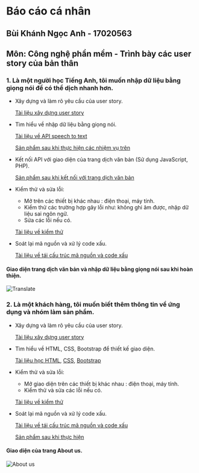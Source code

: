 # Báo cáo cá nhân
## Bùi Khánh Ngọc Anh - 17020563
## Môn: Công nghệ phần mềm - Trình bày các user story của bản thân

### 1. Là một người học Tiếng Anh, tôi muốn nhập dữ liệu bằng giọng nói để có thể dịch nhanh hơn.

- Xây dựng và làm rõ yêu cầu của user story.

  [Tài liệu xây dựng user story](https://docs.google.com/document/d/1a4i_31R8WBUAnF91syr1FwBpKoAiTY6rEJt1xWjb74M/edit#)
  
- Tìm hiểu về nhập dữ liệu bằng giọng nói.

  [Tài liệu về API speech to text](https://cloud.google.com/speech-to-text/)
  
  [Sản phẩm sau khi thực hiện các nhiệm vụ trên](https://github.com/dominan/INT2208-7-2019/blob/master/nh%C3%B3m-10/speech.js)
  
- Kết nối API với giao diện của trang dịch văn bản (Sử dụng JavaScript, PHP).

  [Sản phẩm sau khi kết nối với trang dịch văn bản](https://github.com/dominan/INT2208-7-2019/blob/master/nh%C3%B3m-10/index.php)
 
- Kiểm thử và sửa lỗi:
  - Mở trên các thiết bị khác nhau : điện thoại, máy tính.
  - Kiểm thử các trường hợp gây lỗi như: không ghi âm được, nhập dữ liệu sai ngôn ngữ. 
  - Sửa các lỗi nếu có.
  
  [Tài liệu về kiểm thử](https://docs.google.com/document/d/1a4i_31R8WBUAnF91syr1FwBpKoAiTY6rEJt1xWjb74M/edit#heading=h.rxddpdxv9qym)

- Soát lại mã nguồn và xử lý code xấu.

  [Tài liệu về tái cấu trúc mã nguồn và code xấu](https://docs.google.com/document/d/1a4i_31R8WBUAnF91syr1FwBpKoAiTY6rEJt1xWjb74M/edit#heading=h.rxddpdxv9qym)

#### Giao diện trang dịch văn bản và nhập dữ liệu bằng giọng nói sau khi hoàn thiện.
![Translate](https://github.com/dominan/INT2208-7-2019/blob/master/nh%C3%B3m-10/BuiKhanhNgocAnh/translate.png)

### 2. Là một khách hàng, tôi muốn biết thêm thông tin về ứng dụng và nhóm làm sản phẩm.

- Xây dựng và làm rõ yêu cầu của user story.

  [Tài liệu xây dựng user story](https://docs.google.com/document/d/1a4i_31R8WBUAnF91syr1FwBpKoAiTY6rEJt1xWjb74M/edit#)
  
- Tìm hiểu về HTML, CSS, Bootstrap để thiết kế giao diện.

  [Tài liệu học HTML](https://www.w3schools.com/html/default.asp), [CSS](https://www.w3schools.com/css/default.asp), [Bootstrap](https://www.w3schools.com/bootstrap4/default.asp)
  
- Kiểm thử và sửa lỗi:
  - Mở giao diện trên các thiết bị khác nhau : điện thoại, máy tính.
  - Kiểm thử và sửa các lỗi nếu có.
  
  [Tài liệu về kiểm thử](https://docs.google.com/document/d/1a4i_31R8WBUAnF91syr1FwBpKoAiTY6rEJt1xWjb74M/edit#heading=h.rxddpdxv9qym)

- Soát lại mã nguồn và xử lý code xấu.

  [Tài liệu về tái cấu trúc mã nguồn và code xấu](https://docs.google.com/document/d/1a4i_31R8WBUAnF91syr1FwBpKoAiTY6rEJt1xWjb74M/edit#heading=h.rxddpdxv9qym)
  
  [Sản phẩm sau khi thực hiện](https://github.com/dominan/INT2208-7-2019/blob/master/nh%C3%B3m-10/About.php)
  
#### Giao diện của trang About us.
  
![About us](https://github.com/dominan/INT2208-7-2019/blob/master/nh%C3%B3m-10/BuiKhanhNgocAnh/about.png)
